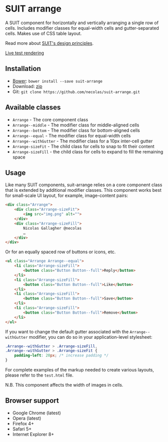 # SUIT arrange

A SUIT component for horizontally and vertically arranging a single row of
cells. Includes modifier classes for equal-width cells and gutter-separated
cells. Makes use of CSS table layout.

Read more about [SUIT's design principles](https://github.com/necolas/suit/).

[Live test rendering](http://necolas.github.io/suit-arrange/test.html)

## Installation

* [Bower](http://bower.io/): `bower install --save suit-arrange`
* Download: [zip](https://github.com/necolas/suit-arrange/zipball/master)
* Git: `git clone https://github.com/necolas/suit-arrange.git`

## Available classes

* `Arrange` - The core component class
* `Arrange--middle` - The modifier class for middle-aligned cells
* `Arrange--bottom` - The modifier class for bottom-aligned cells
* `Arrange--equal` - The modifier class for equal-width cells
* `Arrange--withGutter` - The modifier class for a 10px inter-cell gutter
* `Arrange-sizeFit` - The child class for cells to snap to fit their content
* `Arrange-sizeFill` - the child class for cells to expand to fill the remaining space

## Usage

Like many SUIT components, suit-arrange relies on a core component class
that is extended by additional modifier classes. This component works best for
small-scale UI layout, for example, image-content pairs:

```html
<div class="Arrange">
    <div class="Arrange-sizeFit">
        <img src="img.png" alt="">
    </div>
    <div class="Arrange-sizeFill">
        Nicolas Gallagher @necolas
        …
    </div>
</div>
```

Or for an equally spaced row of buttons or icons, etc.

```html
<ul class="Arrange Arrange--equal">
    <li class="Arrange-sizeFill">
        <button class="Button Button--full">Reply</button>
    </li>
    <li class="Arrange-sizeFill">
        <button class="Button Button--full">Like</button>
    </li>
    <li class="Arrange-sizeFill">
        <button class="Button Button--full">Save</button>
    </li>
    <li class="Arrange-sizeFill">
        <button class="Button Button--full">Remove</button>
    </li>
</ul>
```

If you want to change the default gutter associated with the
`Arrange--withGutter` modifier, you can do so in your application-level
stylesheet:

```css
.Arrange--withGutter > .Arrange-sizeFill,
.Arrange--withGutter > .Arrange-sizeFit {
    padding-left: 20px; /* increase padding */
}
```

For complete examples of the markup needed to create various layouts, please
refer to the `test.html` file.

N.B. This component affects the width of images in cells.

## Browser support

* Google Chrome (latest)
* Opera (latest)
* Firefox 4+
* Safari 5+
* Internet Explorer 8+
